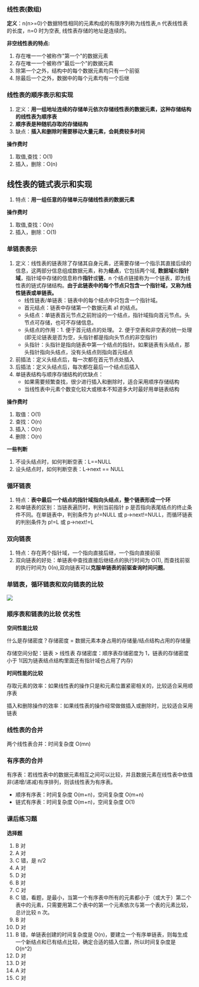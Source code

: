 ### 线性表(数组)

**定义**：n(n>=0)个数据特性相同的元素构成的有限序列称为线性表,n 代表线性表的长度，n=0 时为空表, 线性表存储的地址是连续的。

**非空线性表的特点:**

1. 存在唯一一个被称作"第一个"的数据元素
2. 存在唯一一个被称作"最后一个"的数据元素
3. 除第一个之外，结构中的每个数据元素均只有一个前驱
4. 除最后一个之外，数据中的每个元素均有一个后继

### 线性表的顺序表示和实现

1. 定义：**用一组地址连续的存储单元依次存储线性表的数据元素，这种存储结构的线性表为顺序表**
2. **顺序表是种随机存取的存储结构**
3. 缺点：**插入和删除时需要移动大量元素，会耗费较多时间**

**操作费时**

1. 取值,查找：O(1)
2. 插入，删除：O(n)

## 线性表的链式表示和实现

1. 特点：**用一组任意的存储单元存储线性表的数据元素**

**操作费时**

1. 取值,查找：O(n)
2. 插入，删除：O(1)

### 单链表表示

1. 定义：线性表的链表除了存储其自身元素，还需要存储一个指示其直接后续的信息，这两部分信息组成数据元素，称为**结点**，它包括两个域, **数据域**和**指针域**，指针域中存储的信息称作**指针**或**链**，n 个结点链接称为一个链表，即为线性表的链式存储结构。**由于此链表中的每个节点只包含一个指针域，又称为线性链表或单链表。**
   - 线性链表/单链表：链表中的每个结点中只包含一个指针域。
   - 首元结点：链表中存储第一个数据元素 a1 的结点。
   - 头结点：单链表首元节点之前附设的一个结点，指针域指向首元节点。头节点可存储，也可不存储信息。
   - 头结点的作用：1. 便于首元结点的处理。 2. 便于空表和非空表的统一处理(即无论链表是否为空，头指针都是指向头节点的非空指针)
   - 头指针：头指针是指向链表中第一个结点的指针。如果链表有头结点，那头指针指向头结点，没有头结点则指向首元结点
2. 前插法：定义头结点后，每一次都在首元节点处插入
3. 后插法：定义头结点后，每次都在最后一个结点后插入
4. 单链表结构与顺序存储结构的优缺点：
   - 如果需要频繁查找，很少进行插入和删除时，适合采用顺序存储结构
   - 当线性表中元素个数变化较大或根本不知道多大时最好用单链表结构

**操作费时**

1. 取值：O(1)
2. 查找：O(n)
3. 插入：O(n)
4. 删除：O(n)

**一些判断**

1. 不设头结点时，如何判断空表：L==NULL
2. 设头结点时，如何判断空表：L->next == NULL

### 循环链表

1. 特点：**表中最后一个结点的指针域指向头结点，整个链表形成一个环**
2. 和单链表的区别：当链表遍历时，判别当前指针 p 是否指向表尾结点的终止条件不同。在单链表中，判别条件为 p!=NULL 或 p->next!=NULL，而循环链表的判别条件为 p!=L 或 p->next!=L

### 双向链表

1. 特点：存在两个指针域，一个指向直接后继，一个指向直接前驱
2. 双向链表的好处：单链表中查找直接后继结点的执行时间为 O(1), 而查找前驱的执行时间为 0(n),双向链表可以**克服单链表的前驱查询时间问题**。

### 单链表，循环链表和双向链表的比较

![](https://blog-1300014307.cos.ap-guangzhou.myqcloud.com/202310191624678.png)

### 顺序表和链表的比较 优劣性

**空间性能比较**

什么是存储密度？存储密度 = 数据元素本身占用的存储量/结点结构占用的存储量

存储空间分配：链表 > 线性表
存储密度：顺序表存储密度为 1，链表的存储密度小于 1(因为链表结点结构里面还有指针域也占用了内存)

**时间性能的比较**

存取元素的效率：如果线性表的操作只是和元素位置紧密相关的，比较适合采用顺序表

插入和删除操作的效率：如果线性表的操作经常做做插入或删除时，比较适合采用链表

### 线性表的合并

两个线性表合并：时间复杂度 O(mn)

### 有序表的合并

有序表：若线性表中的数据元素相互之间可以比较，并且数据元素在线性表中依值非(递增/递减)有序排列，则该线性表为有序表。

- 顺序有序表：时间复杂度 O(m+n)，空间复杂度 O(m+n)
- 链式有序表：时间复杂度 O(m+n)，空间复杂度 O(1)

### 课后练习题

**选择题**

1. B 对
2. A 对
3. C 错，是 n/2
4. A 对
5. D 对
6. B 对
7. C 对
8. C 错，看题，是最小，当第一个有序表中所有的元素都小于（或大于）第二个表中的元素，只需要用第二个表中的第一个元素依次与第一个表的元素比较，总计比较 n 次。
9. B 对
10. D 对
11. B 错，单链表创建的时间复杂度是 O(n)，要建立一个有序单链表，则每生成一个新结点和已有结点比较，确定合适的插入位置，所以时间复杂度是 O(n^2)
12. D 对
13. D 对
14. A 对
15. C 对
